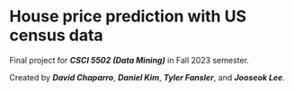 # House price prediction with US census data
Final project for ***CSCI 5502 (Data Mining)*** in Fall 2023 semester.

Created by ***David Chaparro***, ***Daniel Kim***, ***Tyler Fansler***, and ***Jooseok Lee***.

